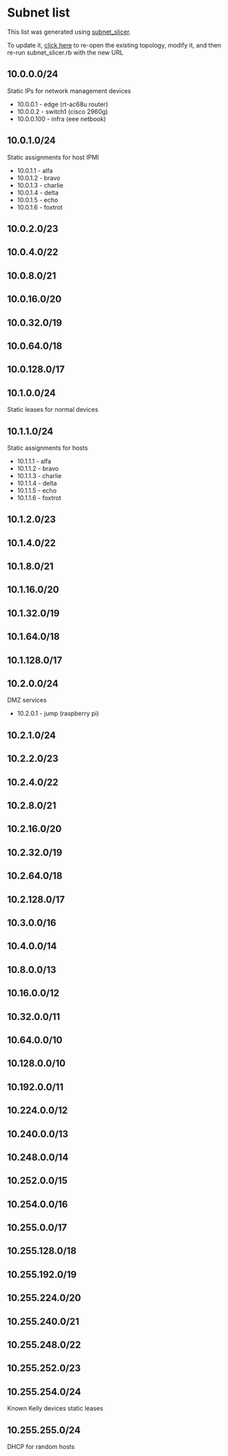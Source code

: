# Subnet list

This list was generated using [subnet_slicer](https://github.com/akerl/scripts/blob/master/subnet_slicer).

To update it, [click here](http://www.davidc.net/sites/default/subnets/subnets.html?network=10.0.0.0&mask=8&division=97.ffff00ef10cf7000455555550) to re-open the existing topology, modify it, and then re-run subnet_slicer.rb with the new URL

## 10.0.0.0/24

Static IPs for network management devices

* 10.0.0.1 - edge (rt-ac68u router)
* 10.0.0.2 - switch1 (cisco 2960g)
* 10.0.0.100 - infra (eee netbook)

## 10.0.1.0/24

Static assignments for host IPMI

* 10.0.1.1 - alfa
* 10.0.1.2 - bravo
* 10.0.1.3 - charlie
* 10.0.1.4 - delta
* 10.0.1.5 - echo
* 10.0.1.6 - foxtrot

## 10.0.2.0/23
## 10.0.4.0/22
## 10.0.8.0/21
## 10.0.16.0/20
## 10.0.32.0/19
## 10.0.64.0/18
## 10.0.128.0/17
## 10.1.0.0/24

Static leases for normal devices

## 10.1.1.0/24

Static assignments for hosts

* 10.1.1.1 - alfa
* 10.1.1.2 - bravo
* 10.1.1.3 - charlie
* 10.1.1.4 - delta
* 10.1.1.5 - echo
* 10.1.1.6 - foxtrot

## 10.1.2.0/23
## 10.1.4.0/22
## 10.1.8.0/21
## 10.1.16.0/20
## 10.1.32.0/19
## 10.1.64.0/18
## 10.1.128.0/17
## 10.2.0.0/24

DMZ services

* 10.2.0.1 - jump (raspberry pi)

## 10.2.1.0/24
## 10.2.2.0/23
## 10.2.4.0/22
## 10.2.8.0/21
## 10.2.16.0/20
## 10.2.32.0/19
## 10.2.64.0/18
## 10.2.128.0/17
## 10.3.0.0/16
## 10.4.0.0/14
## 10.8.0.0/13
## 10.16.0.0/12
## 10.32.0.0/11
## 10.64.0.0/10
## 10.128.0.0/10
## 10.192.0.0/11
## 10.224.0.0/12
## 10.240.0.0/13
## 10.248.0.0/14
## 10.252.0.0/15
## 10.254.0.0/16
## 10.255.0.0/17
## 10.255.128.0/18
## 10.255.192.0/19
## 10.255.224.0/20
## 10.255.240.0/21
## 10.255.248.0/22
## 10.255.252.0/23
## 10.255.254.0/24

Known Kelly devices static leases

## 10.255.255.0/24

DHCP for random hosts
